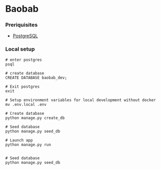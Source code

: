 # Baobab


### Preriquisites
* [PostgreSQL](https://www.postgresql.org)



### Local setup 

```
# enter postgres
psql

# create database
CREATE DATABASE baobab_dev;

# Exit postgres
exit

# Setup environment variables for local development without docker
mv .env.local .env 

# Create database
python manage.py create_db

# Seed database
python manage.py seed_db 

# Launch app
python manage.py run


# Seed database
python manage.py seed_db 
```


